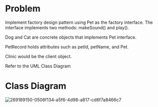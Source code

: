 # Problem
Implement factory design pattern using Pet as the factory interface. The interface implements two methods: makeSound() and play().

Dog and Cat are concrete objects that implements Pet interface.

PetRecord holds attributes such as petId, petName, and Pet.

Clinic would be the client object.

Refer to the UML Class Diagram

# Class Diagram

![269189150-0506f134-a5f6-4d98-a817-cd6f7a8466c7](https://github.com/user-attachments/assets/44f822ac-4bf4-4ea4-a9b8-ca361a0f14ea)
